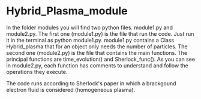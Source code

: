 # Hybrid_Plasma_module
In the folder modules you will find two python files. module1.py and module2.py. 
The first one (module1.py) is the file that run the code. Just run it in the terminal as python module1.py.
module1.py contains a Class Hybrid_plasma that for an object only needs the number of particles.
The second one (module2.py) is the file that contains the main functions. The principal functions are time_evolution() and Sherlock_func().
As you can see in module2.py, each function has comments to understand and follow the operations they execute.

The code runs according to Sherlock's paper in which a brackgound electron fluid is considered (homogeneous plasma). 

